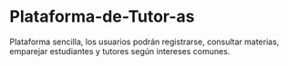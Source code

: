 # Plataforma-de-Tutor-as
Plataforma sencilla, los usuarios podrán registrarse, consultar materias, emparejar estudiantes y tutores según intereses comunes.
